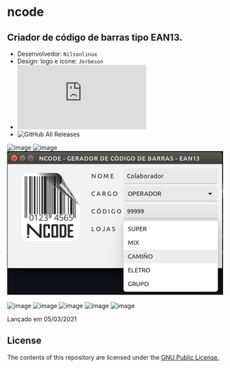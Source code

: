 # ncode
## Criador de código de barras tipo EAN13.

* Desenvolvedor: ```Nilsonlinux```  
* Design: logo e ícone: ```Jerbeson```  
* ![ncode_stable_x84.deb](https://github.com/nilsonlinux/ncode/raw/main/ncode_amd64.deb)
* ![GitHub All Releases](https://img.shields.io/github/downloads/nilsonlinux/ncode/total.svg)


![image](https://user-images.githubusercontent.com/22534130/110176048-7ccf3500-7de1-11eb-8788-54f368855eda.png)
![image](https://user-images.githubusercontent.com/22534130/110179635-2cf36c80-7de7-11eb-85cd-0ef0f8793f57.png)
![NCODE](https://github.com/nilsonlinux/ncode/blob/main/img/ncode2.png)

![image](https://user-images.githubusercontent.com/22534130/110146298-277f2d80-7db9-11eb-9552-5eddb83ee17d.png)
![image](https://user-images.githubusercontent.com/22534130/110146474-63b28e00-7db9-11eb-8498-63066791fe0e.png)
![image](https://user-images.githubusercontent.com/22534130/110146723-a96f5680-7db9-11eb-92ae-2596f4adcdc9.png)
![image](https://user-images.githubusercontent.com/22534130/110147133-12ef6500-7dba-11eb-8e77-4a739f3f9204.png)
![image](https://user-images.githubusercontent.com/22534130/110188959-54a0ff80-7dfc-11eb-816f-18d8e8420389.png)


Lançado em 05/03/2021

License
-------

The contents of this repository are licensed under the [GNU Public License.](http://www.gnu.org/licenses/gpl-3.0.html)
